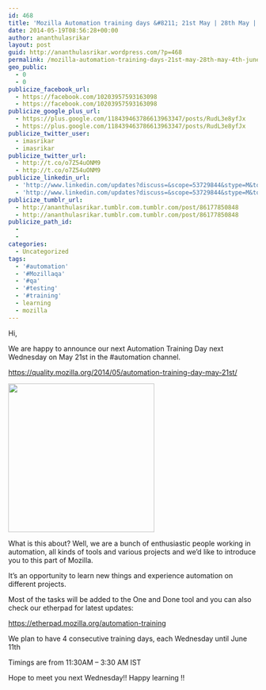 ```yaml
---
id: 468
title: 'Mozilla Automation training days &#8211; 21st May | 28th May | 4th June | 11th June'
date: 2014-05-19T08:56:28+00:00
author: ananthulasrikar
layout: post
guid: http://ananthulasrikar.wordpress.com/?p=468
permalink: /mozilla-automation-training-days-21st-may-28th-may-4th-june-11th-june/
geo_public:
  - 0
  - 0
publicize_facebook_url:
  - https://facebook.com/10203957593163098
  - https://facebook.com/10203957593163098
publicize_google_plus_url:
  - https://plus.google.com/118439463786613963347/posts/RudL3e8yfJx
  - https://plus.google.com/118439463786613963347/posts/RudL3e8yfJx
publicize_twitter_user:
  - imasrikar
  - imasrikar
publicize_twitter_url:
  - http://t.co/o7Z54uONM9
  - http://t.co/o7Z54uONM9
publicize_linkedin_url:
  - 'http://www.linkedin.com/updates?discuss=&scope=53729844&stype=M&topic=5873996920870952960&type=U&a=49tV'
  - 'http://www.linkedin.com/updates?discuss=&scope=53729844&stype=M&topic=5873996920870952960&type=U&a=49tV'
publicize_tumblr_url:
  - http://ananthulasrikar.tumblr.com.tumblr.com/post/86177850848
  - http://ananthulasrikar.tumblr.com.tumblr.com/post/86177850848
publicize_path_id:
  - 
  - 
categories:
  - Uncategorized
tags:
  - '#automation'
  - '#Mozillaqa'
  - '#qa'
  - '#testing'
  - '#training'
  - learning
  - mozilla
---
```

Hi,

We are happy to announce our next Automation Training Day next Wednesday on May 21st in the #automation channel.
  
https://quality.mozilla.org/2014/05/automation-training-day-may-21st/
  
[<img class="alignright wp-image-471 size-medium" src="http://srikar.io/wp-content/uploads/2014/05/591px-ateam.png?w=295" alt="" width="295" height="300" />](http://srikar.io/wp-content/uploads/2014/05/591px-ateam.png)

What is this about? Well, we are a bunch of enthusiastic people working in automation, all kinds of tools and various projects and we’d like to introduce you to this part of Mozilla.

It’s an opportunity to learn new things and experience automation on different projects.

Most of the tasks will be added to the One and Done tool and you can also check our etherpad for latest updates:

https://etherpad.mozilla.org/automation-training

We plan to have 4 consecutive training days, each Wednesday until June 11th
  
Timings are from 11:30AM &#8211; 3:30 AM IST
  
Hope to meet you next Wednesday!! Happy learning !!
